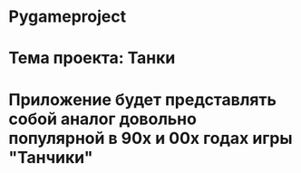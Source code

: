 # Pygameproject
# Тема проекта: Танки
# Приложение будет представлять собой аналог довольно популярной в 90х и 00х годах игры "Танчики"
